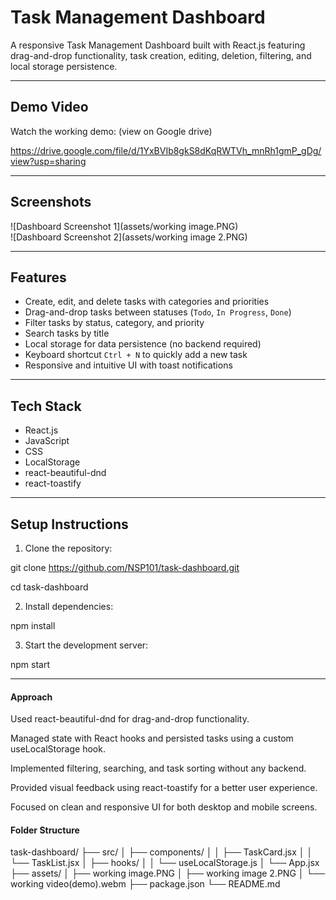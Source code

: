 # Task Management Dashboard

A responsive Task Management Dashboard built with React.js featuring drag-and-drop
functionality, task creation, editing, deletion, filtering, and local storage persistence.

--- 

## Demo Video

Watch the working demo: 
(view on Google drive)

 https://drive.google.com/file/d/1YxBVIb8gkS8dKqRWTVh_mnRh1gmP_gDg/view?usp=sharing


---

##  Screenshots

![Dashboard Screenshot 1](assets/working image.PNG)  
![Dashboard Screenshot 2](assets/working image 2.PNG)  

---

##  Features

- Create, edit, and delete tasks with categories and priorities  
- Drag-and-drop tasks between statuses (`Todo`, `In Progress`, `Done`)  
- Filter tasks by status, category, and priority  
- Search tasks by title  
- Local storage for data persistence (no backend required)  
- Keyboard shortcut `Ctrl + N` to quickly add a new task  
- Responsive and intuitive UI with toast notifications  

---

## Tech Stack

- React.js  
- JavaScript  
- CSS  
- LocalStorage  
- react-beautiful-dnd  
- react-toastify  

---

## Setup Instructions

1. Clone the repository:

git clone https://github.com/NSP101/task-dashboard.git

cd task-dashboard

2. Install dependencies:

npm install


3. Start the development server:

 npm start

-----

 #### Approach

Used react-beautiful-dnd for drag-and-drop functionality.

Managed state with React hooks and persisted tasks using a custom useLocalStorage hook.

Implemented filtering, searching, and task sorting without any backend.

Provided visual feedback using react-toastify for a better user experience.

Focused on clean and responsive UI for both desktop and mobile screens.


#### Folder Structure

task-dashboard/
├── src/
│   ├── components/
│   │   ├── TaskCard.jsx
│   │   └── TaskList.jsx
│   ├── hooks/
│   │   └── useLocalStorage.js
│   └── App.jsx
├── assets/
│   ├── working image.PNG
│   ├── working image 2.PNG
│   └── working video(demo).webm
├── package.json
└── README.md

